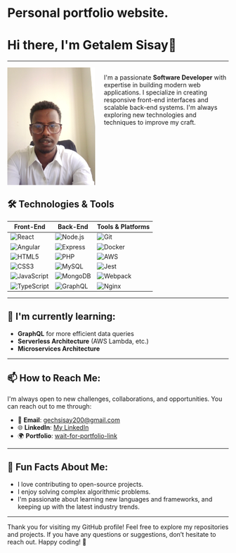 # Personal portfolio website.
# Hi there, I'm Getalem Sisay👋

---
<div style="display: flex; align-items: left;">
  <img src="https://github.com/Gech-2030/Gech-portfolio/raw/main/assets/git.jpg" alt="Profile Picture" width="200" style="margin-right: 20px;"/>
  <div>
    <p>
      I'm a passionate <strong>Software Developer</strong> with expertise in building modern web applications. I specialize in creating responsive front-end interfaces and scalable back-end systems. I'm always exploring new technologies and techniques to improve my craft.
    </p>
  </div>
</div>


## 🛠️ Technologies & Tools

| **Front-End**  | **Back-End**  | **Tools & Platforms**  |
|----------------|---------------|------------------------|
| ![React](https://img.shields.io/badge/-React-black?style=flat&logo=react&logoColor=61DAFB)  | ![Node.js](https://img.shields.io/badge/-Node.js-green?style=flat&logo=node.js&logoColor=white)  | ![Git](https://img.shields.io/badge/-Git-F05032?style=flat&logo=git&logoColor=white)  |
| ![Angular](https://img.shields.io/badge/-Angular-darkred?style=flat&logo=angular&logoColor=white)  | ![Express](https://img.shields.io/badge/-Express-black?style=flat&logo=express&logoColor=white)  | ![Docker](https://img.shields.io/badge/-Docker-2496ED?style=flat&logo=docker&logoColor=white)  |
| ![HTML5](https://img.shields.io/badge/-HTML5-orange?style=flat&logo=html5&logoColor=white)  | ![PHP](https://img.shields.io/badge/-PHP-777BB4?style=flat&logo=php&logoColor=white)  | ![AWS](https://img.shields.io/badge/-AWS-232F3E?style=flat&logo=amazonaws&logoColor=white)  |
| ![CSS3](https://img.shields.io/badge/-CSS3-blue?style=flat&logo=css3&logoColor=white)  | ![MySQL](https://img.shields.io/badge/-MySQL-blue?style=flat&logo=mysql&logoColor=white)  | ![Jest](https://img.shields.io/badge/-Jest-C21325?style=flat&logo=jest&logoColor=white)  |
| ![JavaScript](https://img.shields.io/badge/-JavaScript-yellow?style=flat&logo=javascript&logoColor=white)  | ![MongoDB](https://img.shields.io/badge/-MongoDB-green?style=flat&logo=mongodb&logoColor=white)  | ![Webpack](https://img.shields.io/badge/-Webpack-8DD6F9?style=flat&logo=webpack&logoColor=white)  |
| ![TypeScript](https://img.shields.io/badge/-TypeScript-blue?style=flat&logo=typescript&logoColor=white)  | ![GraphQL](https://img.shields.io/badge/-GraphQL-e10098?style=flat&logo=graphql&logoColor=white)  | ![Nginx](https://img.shields.io/badge/-Nginx-009639?style=flat&logo=nginx&logoColor=white)  |


---

## 🌱 I'm currently learning:
- **GraphQL** for more efficient data queries
- **Serverless Architecture** (AWS Lambda, etc.)
- **Microservices Architecture**

---

## 📫 How to Reach Me:

I'm always open to new challenges, collaborations, and opportunities. You can reach out to me through:

- 📧 **Email**: [gechsisay200@gmail.com](mailto:your.email@example.com)
- 🌐 **LinkedIn**: [My LinkedIn](https://www.linkedin.com/in/getalem-sisay-9a40a8291)
- 🌍 **Portfolio**: [wait-for-portfolio-link](https://your-portfolio-link.com)

---

## 🎯 Fun Facts About Me:
- I love contributing to open-source projects.
-  I enjoy solving complex algorithmic problems.
- I'm passionate about learning new languages and frameworks, and keeping up with the latest industry trends.

---

Thank you for visiting my GitHub profile! Feel free to explore my repositories and projects. If you have any questions or suggestions, don’t hesitate to reach out. Happy coding! 🚀




